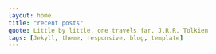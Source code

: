 ```yaml
---
layout: home
title: "recent posts"
quote: Little by little, one travels far. J.R.R. Tolkien
tags: [Jekyll, theme, responsive, blog, template]
---
```

